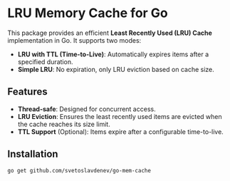 # LRU Memory Cache for Go

This package provides an efficient **Least Recently Used (LRU) Cache** implementation in Go. It supports two modes:
- **LRU with TTL (Time-to-Live)**: Automatically expires items after a specified duration.
- **Simple LRU**: No expiration, only LRU eviction based on cache size.

## Features

- **Thread-safe**: Designed for concurrent access.
- **LRU Eviction**: Ensures the least recently used items are evicted when the cache reaches its size limit.
- **TTL Support** (Optional): Items expire after a configurable time-to-live.

## Installation

```bash
go get github.com/svetoslavdenev/go-mem-cache